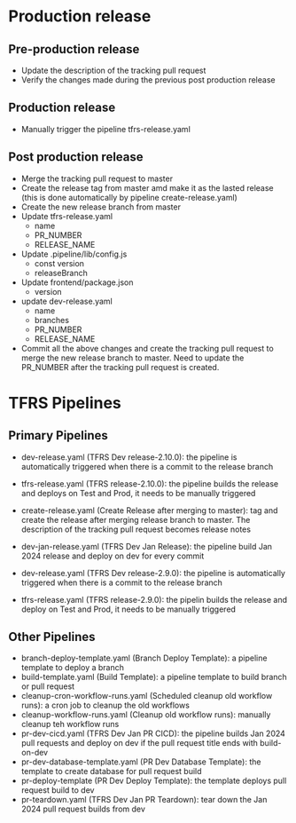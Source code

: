 # Production release

## Pre-production release

- Update the description of the tracking pull request
- Verify the changes made during the previous post production release

## Production release

- Manually trigger the pipeline tfrs-release.yaml

## Post production release

- Merge the tracking pull request to master
- Create the release tag from master amd make it as the lasted release (this is done automatically by pipeline create-release.yaml)
- Create the new release branch from master
- Update tfrs-release.yaml
  - name
  - PR_NUMBER
  - RELEASE_NAME
- Update .pipeline/lib/config.js
  - const version
  - releaseBranch
- Update frontend/package.json
  - version
- update dev-release.yaml
  - name
  - branches
  - PR_NUMBER
  - RELEASE_NAME
- Commit all the above changes and create the tracking pull request to merge the new release branch to master. Need to update the PR_NUMBER after the tracking pull request is created.

# TFRS Pipelines

## Primary Pipelines

- dev-release.yaml (TFRS Dev release-2.10.0): the pipeline is automatically triggered when there is a commit to the release branch
- tfrs-release.yaml (TFRS release-2.10.0): the pipeline builds the release and deploys on Test and Prod, it needs to be manually triggered
- create-release.yaml (Create Release after merging to master): tag and create the release after merging release branch to master. The description of the tracking pull request becomes release notes

- dev-jan-release.yaml (TFRS Dev Jan Release): the pipeline build Jan 2024 release and deploy on dev for every commit
- dev-release.yaml (TFRS Dev release-2.9.0): the pipeline is automatically triggered when there is a commit to the release branch
- tfrs-release.yaml (TFRS release-2.9.0): the pipelin builds the release and deploy on Test and Prod, it needs to be manually triggered

## Other Pipelines

- branch-deploy-template.yaml (Branch Deploy Template): a pipeline template to deploy a branch
- build-template.yaml (Build Template): a pipeline template to build branch or pull request
- cleanup-cron-workflow-runs.yaml (Scheduled cleanup old workflow runs): a cron job to cleanup the old workflows
- cleanup-workflow-runs.yaml (Cleanup old workflow runs): manually cleanup teh workflow runs
- pr-dev-cicd.yaml (TFRS Dev Jan PR CICD): the pipeline builds Jan 2024 pull requests and deploy on dev if the pull request title ends with build-on-dev
- pr-dev-database-template.yaml (PR Dev Database Template): the template to create database for pull request build
- pr-deploy-template (PR Dev Deploy Template): the template deploys pull request build to dev
- pr-teardown.yaml (TFRS Dev Jan PR Teardown): tear down the Jan 2024 pull request builds from dev
